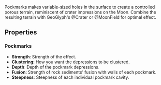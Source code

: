 Pockmarks makes variable-sized holes in the surface to create a controlled porous terrain, reminiscent of crater impressions on the Moon. Combine the resulting terrain with GeoGlyph's @Crater or @MoonField for optimal effect. 

## Properties

### Pockmarks 

- **Strength**: Strength of the effect.
- **Clustering**: How you want the depressions to be clustered.
- **Depth**: Depth of the pockmark depressions.
- **Fusion**: Strength of rock sediments' fusion with walls of each pockmark.
- **Steepness**: Steepness of each individual pockmark cavity.




